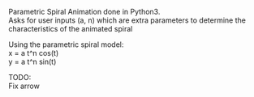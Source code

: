 Parametric Spiral Animation done in Python3.  
Asks for user inputs (a, n) which are extra parameters to determine the characteristics of the animated spiral

Using the parametric spiral model:  
x = a t^n cos(t)  
y = a t^n sin(t)  

TODO:  
Fix arrow